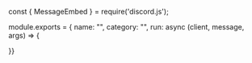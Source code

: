 const { MessageEmbed } = require('discord.js');

module.exports = {
  name: "",
  category: "",
  run: async (client, message, args) => {
  
  
}}